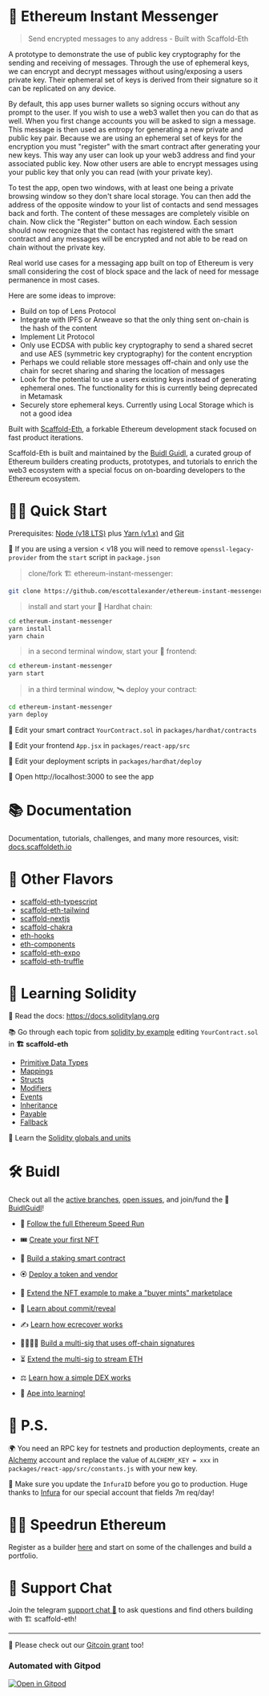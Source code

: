 # 💬 Ethereum Instant Messenger

> Send encrypted messages to any address - Built with Scaffold-Eth


A prototype to demonstrate the use of public key cryptography for the sending and receiving of messages.
Through the use of ephemeral keys, we can encrypt and decrypt messages without using/exposing a users
private key. Their ephemeral set of keys is derived from their signature so it can be replicated on any
device.
              
By default, this app uses burner wallets so signing occurs without any prompt to the user. If you wish to
use a web3 wallet then you can do that as well. When you first change accounts you will be asked to sign a
message. This message is then used as entropy for generating a new private and public key pair. Because we
are using an ephemeral set of keys for the encryption you must "register" with the smart contract after
generating your new keys. This way any user can look up your web3 address and find your associated public
key. Now other users are able to encrypt messages using your public key that only you can read (with your
private key).
            
To test the app, open two windows, with at least one being a private browsing window so they don't share
local storage. You can then add the address of the opposite window to your list of contacts and send
messages back and forth. The content of these messages are completely visible on chain. Now click the
"Register" button on each window. Each session should now recognize that the contact has registered with
the smart contract and any messages will be encrypted and not able to be read on chain without the private
key.

Real world use cases for a messaging app built on top of Ethereum is very small considering the cost of
block space and the lack of need for message permanence in most cases.

Here are some ideas to improve:  
- Build on top of Lens Protocol
- Integrate with IPFS or Arweave so that the only thing sent on-chain is the hash of the content
- Implement Lit Protocol
- Only use ECDSA with public key cryptography to send a shared secret and use AES (symmetric key cryptography) for the content encryption
- Perhaps we could reliable store messages off-chain and only use the chain for secret sharing and sharing the location of messages
- Look for the potential to use a users existing keys instead of generating ephemeral ones. The functionality for this is currently being deprecated in Metamask
- Securely store ephemeral keys. Currently using Local Storage which is not a good idea

Built with [Scaffold-Eth](https://github.com/scaffold-eth/scaffold-eth), a forkable Ethereum
development stack focused on fast product iterations.

Scaffold-Eth is built and maintained by the [Buidl Guidl](https://buidlguidl.com/), a curated
group of Ethereum builders creating products, prototypes, and tutorials to enrich the web3 ecosystem with
a special focus on on-boarding developers to the Ethereum ecosystem.
  
# 🏄‍♂️ Quick Start

Prerequisites: [Node (v18 LTS)](https://nodejs.org/en/download/) plus [Yarn (v1.x)](https://classic.yarnpkg.com/en/docs/install/) and [Git](https://git-scm.com/downloads)

🚨 If you are using a version < v18 you will need to remove `openssl-legacy-provider` from the `start` script in `package.json`

> clone/fork 🏗 ethereum-instant-messenger:

```bash
git clone https://github.com/escottalexander/ethereum-instant-messenger.git
```

> install and start your 👷‍ Hardhat chain:

```bash
cd ethereum-instant-messenger
yarn install
yarn chain
```

> in a second terminal window, start your 📱 frontend:

```bash
cd ethereum-instant-messenger
yarn start
```

> in a third terminal window, 🛰 deploy your contract:

```bash
cd ethereum-instant-messenger
yarn deploy
```

🔏 Edit your smart contract `YourContract.sol` in `packages/hardhat/contracts`

📝 Edit your frontend `App.jsx` in `packages/react-app/src`

💼 Edit your deployment scripts in `packages/hardhat/deploy`

📱 Open http://localhost:3000 to see the app

# 📚 Documentation

Documentation, tutorials, challenges, and many more resources, visit: [docs.scaffoldeth.io](https://docs.scaffoldeth.io)


# 🍦 Other Flavors
- [scaffold-eth-typescript](https://github.com/scaffold-eth/scaffold-eth-typescript)
- [scaffold-eth-tailwind](https://github.com/stevenpslade/scaffold-eth-tailwind)
- [scaffold-nextjs](https://github.com/scaffold-eth/scaffold-eth/tree/scaffold-nextjs)
- [scaffold-chakra](https://github.com/scaffold-eth/scaffold-eth/tree/chakra-ui)
- [eth-hooks](https://github.com/scaffold-eth/eth-hooks)
- [eth-components](https://github.com/scaffold-eth/eth-components)
- [scaffold-eth-expo](https://github.com/scaffold-eth/scaffold-eth-expo)
- [scaffold-eth-truffle](https://github.com/trufflesuite/scaffold-eth)



# 🔭 Learning Solidity

📕 Read the docs: https://docs.soliditylang.org

📚 Go through each topic from [solidity by example](https://solidity-by-example.org) editing `YourContract.sol` in **🏗 scaffold-eth**

- [Primitive Data Types](https://solidity-by-example.org/primitives/)
- [Mappings](https://solidity-by-example.org/mapping/)
- [Structs](https://solidity-by-example.org/structs/)
- [Modifiers](https://solidity-by-example.org/function-modifier/)
- [Events](https://solidity-by-example.org/events/)
- [Inheritance](https://solidity-by-example.org/inheritance/)
- [Payable](https://solidity-by-example.org/payable/)
- [Fallback](https://solidity-by-example.org/fallback/)

📧 Learn the [Solidity globals and units](https://docs.soliditylang.org/en/latest/units-and-global-variables.html)

# 🛠 Buidl

Check out all the [active branches](https://github.com/scaffold-eth/scaffold-eth/branches/active), [open issues](https://github.com/scaffold-eth/scaffold-eth/issues), and join/fund the 🏰 [BuidlGuidl](https://BuidlGuidl.com)!

  
 - 🚤  [Follow the full Ethereum Speed Run](https://medium.com/@austin_48503/%EF%B8%8Fethereum-dev-speed-run-bd72bcba6a4c)


 - 🎟  [Create your first NFT](https://github.com/scaffold-eth/scaffold-eth/tree/simple-nft-example)
 - 🥩  [Build a staking smart contract](https://github.com/scaffold-eth/scaffold-eth/tree/challenge-1-decentralized-staking)
 - 🏵  [Deploy a token and vendor](https://github.com/scaffold-eth/scaffold-eth/tree/challenge-2-token-vendor)
 - 🎫  [Extend the NFT example to make a "buyer mints" marketplace](https://github.com/scaffold-eth/scaffold-eth/tree/buyer-mints-nft)
 - 🎲  [Learn about commit/reveal](https://github.com/scaffold-eth/scaffold-eth-examples/tree/commit-reveal-with-frontend)
 - ✍️  [Learn how ecrecover works](https://github.com/scaffold-eth/scaffold-eth-examples/tree/signature-recover)
 - 👩‍👩‍👧‍👧  [Build a multi-sig that uses off-chain signatures](https://github.com/scaffold-eth/scaffold-eth/tree/meta-multi-sig)
 - ⏳  [Extend the multi-sig to stream ETH](https://github.com/scaffold-eth/scaffold-eth/tree/streaming-meta-multi-sig)
 - ⚖️  [Learn how a simple DEX works](https://medium.com/@austin_48503/%EF%B8%8F-minimum-viable-exchange-d84f30bd0c90)
 - 🦍  [Ape into learning!](https://github.com/scaffold-eth/scaffold-eth/tree/aave-ape)

# 💌 P.S.

🌍 You need an RPC key for testnets and production deployments, create an [Alchemy](https://www.alchemy.com/) account and replace the value of `ALCHEMY_KEY = xxx` in `packages/react-app/src/constants.js` with your new key.

📣 Make sure you update the `InfuraID` before you go to production. Huge thanks to [Infura](https://infura.io/) for our special account that fields 7m req/day!

# 🏃💨 Speedrun Ethereum
Register as a builder [here](https://speedrunethereum.com) and start on some of the challenges and build a portfolio.

# 💬 Support Chat

Join the telegram [support chat 💬](https://t.me/joinchat/KByvmRe5wkR-8F_zz6AjpA) to ask questions and find others building with 🏗 scaffold-eth!

---

🙏 Please check out our [Gitcoin grant](https://gitcoin.co/grants/2851/scaffold-eth) too!

### Automated with Gitpod

[![Open in Gitpod](https://gitpod.io/button/open-in-gitpod.svg)](https://gitpod.io/#github.com/scaffold-eth/scaffold-eth)
